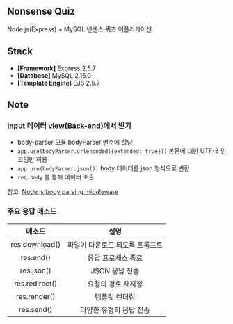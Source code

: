 ## Nonsense Quiz
Node.js(Express) + MySQL 넌센스 퀴즈 어플리케이션

## Stack
- **[Framework]** Express 2.5.7
- **[Database]** MySQL 2.15.0
- **[Template Engine]** EJS 2.5.7

## Note
### input 데이터 view(Back-end)에서 받기
- body-parser 모듈 bodyParser 변수에 할당
- `app.use(bodyParser.urlencoded({extended: true}))` 본문에 대한 UTF-8 인코딩만 허용
- `app.use(bodyParser.json())` body 데이터를 json 형식으로 변환
- `req.body` 를 통해 데이터 호출

참고: [Node.js body parsing middleware](https://www.npmjs.com/package/body-parser)

### 주요 응답 메소드

| 메소드 | 설명 |
| :--: | :--:|
| res.download() | 파일이 다운로드 되도록 프롬프트 |
| res.end() | 응답 프로세스 종료 |
| res.json() | JSON 응답 전송 |
| res.redirect() | 요청의 경로 재지정 |
| res.render() | 템플릿 렌더링 |
| res.send() | 다양한 유형의 응답 전송|